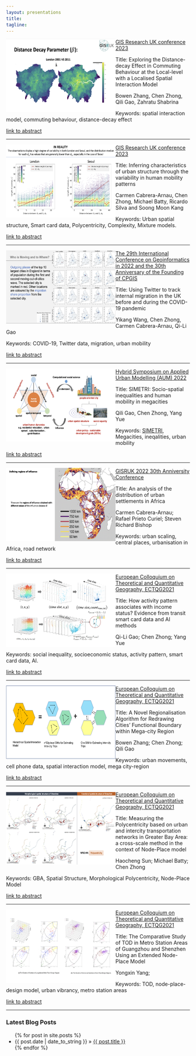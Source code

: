 ```yaml
---
layout: presentations
title: 
tagline:
---
```

<div class="tip" markdown="1">

<img align="left" width="300" height="200" src="figures/presentations/gisruk2023_bowen.png">

[GIS Research UK conference 2023](https://gisruk.org/gisruk-2023/)

Title: Exploring the Distance-decay Effect in Commuting Behaviour at the Local-level with a Localised Spatial Interaction Model

Bowen Zhang, Chen Zhong, Qili Gao, Zahratu Shabrina

Keywords: spatial interaction model, commuting behaviour, distance-decay effect

[link to abstract](https://github.com/c-zhong-ucl-ac-uk/realTRIPS/blob/650900fdab9835bdb80a0938b1e784d9ca352046/publications/GISRUK2023_abstract_bowenzhang.pdf)

</div>

----
<div class="tip" markdown="1">

<img align="left" width="300" height="200" src="figures/presentations/gisruk2023_carmen.png">

[GIS Research UK conference 2023](https://gisruk.org/gisruk-2023/)

Title: Inferring characteristics of urban structure through the variability in human mobility patterns

Carmen Cabrera-Arnau, Chen Zhong, Michael Batty, Ricardo Silva and Soong Moon Kang

Keywords: Urban spatial structure, Smart card data, Polycentricity, Complexity, Mixture models.

[link to abstract](https://github.com/c-zhong-ucl-ac-uk/realTRIPS/blob/5668b273df302e20578c5c567213d82bcf2a3092/publications/GISRUK2023_abstract_carmen.pdf)

</div>

----


<div class="tip" markdown="1">

<img align="left" width="300" height="200" src="figures/presentations/cpgis2022_wang.png">

[The 29th International Conference on Geoinformatics in 2022 and the 30th Anniversary of the Founding of CPGIS](https://www.cpgis.org/conferences/ConferenceDefault.aspx?ID=2078)

Title: Using Twitter to track internal migration in the UK before and during the COVID-19 pandemic

Yikang Wang, Chen Zhong, Carmen Cabrera-Arnau, Qi-Li Gao

Keywords: COVID-19, Twitter data, migration, urban mobility

[link to abstract](https://github.com/c-zhong-ucl-ac-uk/realTRIPS/blob/650900fdab9835bdb80a0938b1e784d9ca352046/publications/cpgis2022_abstract_yikang.pdf)

</div>

---

<div class="tip" markdown="1">

<img align="left" width="300" height="200" src="figures/presentations/AUM2022_qili.png">

[Hybrid Symposium on Applied Urban Modelling (AUM) 2022](https://www.arct.cam.ac.uk/research/conferences/applied-urban-modelling-aum/aum2022-understanding-common-challenges)

Title: SIMETRI: Socio-spatial inequalities and human mobility in megacities

Qili Gao, Chen Zhong, Yang Yue

Keywords: [SIMETRI](https://simetri.uk/), Megacities, ineqalities, urban mobility

[link to abstract](https://github.com/c-zhong-ucl-ac-uk/realTRIPS/blob/d6b634799aee2acf5873e751824659676a460f68/publications/AUM_abstract_Qili.pdf)

</div>

---
<div class="tip" markdown="1">

<img align="left" width="300" height="200" src="figures/presentations/GISRUK2022_carmen.png">

[GISRUK 2022 30th Anniversity Conference](http://liverpool.gisruk.org/)

Title: An analysis of the distribution of urban settlements in Africa

Carmen Cabrera-Arnau; Rafael Prieto Curiel; Steven Richard Bishop

Keywords: urban scaling, central places, urbanisation in Africa, road network

[link to abstract](https://github.com/c-zhong-ucl-ac-uk/realTRIPS/blob/3d0102f56a1419293f3994d03dd192c975683d5f/publications/GISRUK_abstract_carmen.pdf)

</div>

---

<div class="tip" markdown="1">

<img align="left" width="300" height="200" src="figures/presentations/ectqg2021_qiligao.png">

[European Colloquium on Theoretical and Quantitative Geography, ECTQG2021](https://ectqg2021.wordpress.com/)

Title: How activity pattern associates with income status? Evidence from transit smart card data and AI methods

Qi-Li Gao; Chen Zhong; Yang Yue

Keywords: social inequality, socioeconomic status, activity pattern, smart card data, AI.

[link to abstract](https://github.com/c-zhong-ucl-ac-uk/realTRIPS/blob/3d0102f56a1419293f3994d03dd192c975683d5f/publications/ECTQG_abstract_qiligao.pdf)


</div>

---

<div class="tip" markdown="1">

<img align="left" width="300" height="200" src="figures/presentations/ectqg2021_bowen.png">

[European Colloquium on Theoretical and Quantitative Geography, ECTQG2021](https://ectqg2021.wordpress.com/)

Title: A Novel Regionalisation Algorithm for Redrawing Cities’ Functional Boundary within Mega-city Region

Bowen Zhang; Chen Zhong; Qili Gao

Keywords: urban movements, cell phone data, spatial interaction model, mega city-region

[link to abstract](https://github.com/c-zhong-ucl-ac-uk/realTRIPS/blob/3d0102f56a1419293f3994d03dd192c975683d5f/publications/ECTQG_abstract_bowenzhang.pdf)

</div>

---

<div class="tip" markdown="1">

<img align="left" width="300" height="200" src="figures/presentations/ectqg2021_haocheng.png">

[European Colloquium on Theoretical and Quantitative Geography, ECTQG2021](https://ectqg2021.wordpress.com/)

Title: Measuring the Polycentricity based on urban and intercity transportation networks in Greater Bay Area: a cross-scale method in the context of Node-Place model

Haocheng Sun; Michael Batty; Chen Zhong

Keywords: GBA, Spatial Structure, Morphological Polycentricity, Node-Place Model

[link to abstract](https://github.com/c-zhong-ucl-ac-uk/realTRIPS/blob/3d0102f56a1419293f3994d03dd192c975683d5f/publications/ECTQG_abstract_haocheng.pdf)

</div>

---

<div class="tip" markdown="1">

<img align="left" width="300" height="200" src="figures/presentations/ectqg2021_yongxin.png">

[European Colloquium on Theoretical and Quantitative Geography, ECTQG2021](https://ectqg2021.wordpress.com/)

Title: The Comparative Study of TOD in Metro Station Areas of Guangzhou and Shenzhen Using an Extended Node-Place Model

Yongxin Yang;

Keywords: TOD, node-place-design model, urban vibrancy, metro station areas

[link to abstract](https://github.com/c-zhong-ucl-ac-uk/realTRIPS/blob/3d0102f56a1419293f3994d03dd192c975683d5f/publications/ECTQG_abstract_yongxinyang.pdf)

</div>


---






### Latest Blog Posts

<ul class="posts">
  {% for post in site.posts %}
    <li><span>{{ post.date | date_to_string }}</span> &raquo; <a href="{{ site.baseurl }}{{ post.url }}">{{ post.title }}</a></li>
  {% endfor %}
</ul>
